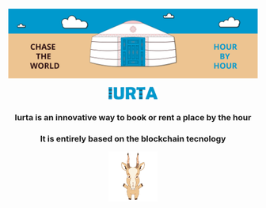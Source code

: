 ![Iurta](https://github.com/Iurta-Saiga/Iurta-Saiga/blob/main/iurta_banner_github_readme.svg)

<p align="center">
<img width="20%" src="https://github.com/Iurta-Saiga/Iurta-Saiga/blob/main/iurta_logo_scritta_github_readme.svg" />
</p>

<h3 align="center">Iurta is an innovative way to book or rent a place by the hour</h3>

<h3 align="center">It is entirely based on the blockchain tecnology</h3>

<p align="center">
<img width="20%" src="https://github.com/Iurta-Saiga/Iurta-Saiga/blob/main/iurta_saiga_logo_github_readme.svg" />
</p>
